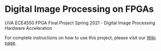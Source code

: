# Digital Image Processing on FPGAs

UVA ECE4550 FPGA Final Project Spring 2021 - Digital Image Processing Hardware Acceleration

For complete instructions on how to use this project, please visit our [Wiki page](http://venividiwiki.ee.virginia.edu/mediawiki/index.php/Digital_Image_Processing).
